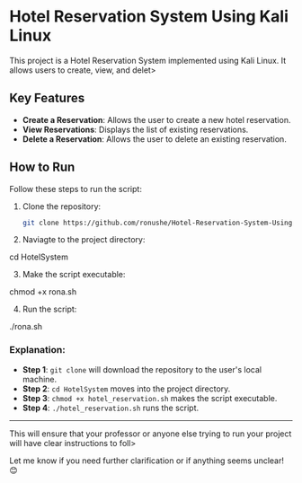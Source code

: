 # Hotel Reservation System Using Kali Linux

This project is a Hotel Reservation System implemented using Kali Linux. It allows users to create, view, and delet>

## Key Features
- **Create a Reservation**: Allows the user to create a new hotel reservation.
- **View Reservations**: Displays the list of existing reservations.
- **Delete a Reservation**: Allows the user to delete an existing reservation.

## How to Run

Follow these steps to run the script:

1. Clone the repository:
   ```bash
   git clone https://github.com/ronushe/Hotel-Reservation-System-Using-Kali-Linux.git


2. Naviagte to the project directory:

cd HotelSystem


3. Make the script executable:

chmod +x rona.sh


4. Run the script:

./rona.sh




### **Explanation:**

- **Step 1**: `git clone` will download the repository to the user's local machine.
- **Step 2**: `cd HotelSystem` moves into the project directory.
- **Step 3**: `chmod +x hotel_reservation.sh` makes the script executable.
- **Step 4**: `./hotel_reservation.sh` runs the script.

---
This will ensure that your professor or anyone else trying to run your project will have clear instructions to foll>

Let me know if you need further clarification or if anything seems unclear! 😊
